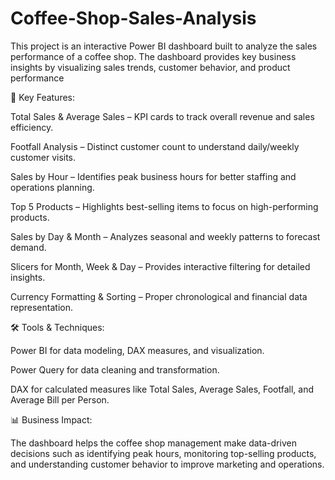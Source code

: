 # Coffee-Shop-Sales-Analysis
This project is an interactive Power BI dashboard built to analyze the sales performance of a coffee shop. The dashboard provides key business insights by visualizing sales trends, customer behavior, and product performance

🔑 Key Features:

Total Sales & Average Sales – KPI cards to track overall revenue and sales efficiency.

Footfall Analysis – Distinct customer count to understand daily/weekly customer visits.

Sales by Hour – Identifies peak business hours for better staffing and operations planning.

Top 5 Products – Highlights best-selling items to focus on high-performing products.

Sales by Day & Month – Analyzes seasonal and weekly patterns to forecast demand.

Slicers for Month, Week & Day – Provides interactive filtering for detailed insights.

Currency Formatting & Sorting – Proper chronological and financial data representation.

🛠 Tools & Techniques:

Power BI for data modeling, DAX measures, and visualization.

Power Query for data cleaning and transformation.

DAX for calculated measures like Total Sales, Average Sales, Footfall, and Average Bill per Person.

📊 Business Impact:

The dashboard helps the coffee shop management make data-driven decisions such as identifying peak hours, monitoring top-selling products, and understanding customer behavior to improve marketing and operations.
